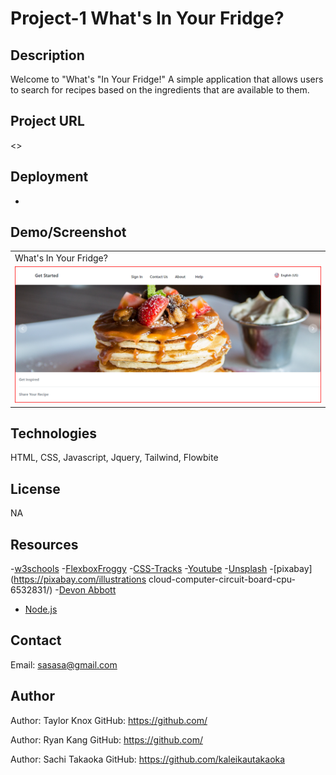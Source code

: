 # Project-1 What's In Your Fridge?
## Description

Welcome to "What's "In Your Fridge!" A simple application that allows users to search for recipes based on the ingredients that are available to them.

## Project URL
<>
## Deployment

- []()

## Demo/Screenshot

<table>
<tr>
<td>What's In Your Fridge?</td>
</tr>
<tr>
<td><img src="./Assets/images/Screenshotproject1.png" alt="screenshot of webpage"></td>
</tr>
</table>

## Technologies

HTML, CSS, Javascript, Jquery, Tailwind, Flowbite

## License

NA

## Resources

-[w3schools](https://www.w3schools.com/)
-[FlexboxFroggy](https://flexboxfroggy.com/)
-[CSS-Tracks](https://css-tricks.com/)
-[Youtube](https://www.youtube.com/watch?v=1Rs2ND1ryYc)
-[Unsplash](https://unsplash.com/s/photos/hero-header)
-[pixabay](https://pixabay.com/illustrations
 cloud-computer-circuit-board-cpu-6532831/)
-[Devon Abbott](http://dabbott.github.io/javascript-playgrounds/)
- [Node.js](https://nodejs.org/)

## Contact

Email: sasasa@gmail.com

## Author
Author: Taylor Knox
GitHub: <https://github.com/>

Author: Ryan Kang
GitHub: <https://github.com/>

Author: Sachi Takaoka
GitHub: <https://github.com/kaleikautakaoka>
